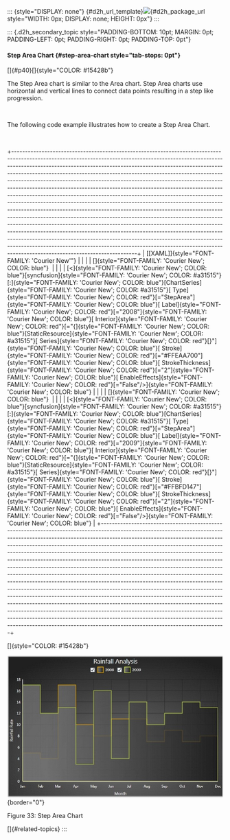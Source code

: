 ::: {style="DISPLAY: none"}
[](ms-xhelp:///?Id=d2h_url_template){#d2h_url_template}![](!package_url!){#d2h_package_url style="WIDTH: 0px; DISPLAY: none; HEIGHT: 0px"}
:::

::: {.d2h_secondary_topic style="PADDING-BOTTOM: 10pt; MARGIN: 0pt; PADDING-LEFT: 0pt; PADDING-RIGHT: 0pt; PADDING-TOP: 0pt"}
#### Step Area Chart {#step-area-chart style="tab-stops: 0pt"}

[]{#p40}[]{style="COLOR: #15428b"} 

The Step Area chart is similar to the Area chart. Step Area charts use horizontal and vertical lines to connect data points resulting in a step like progression.

 

The following code example illustrates how to create a Step Area Chart.

 

+---------------------------------------------------------------------------------------------------------------------------------------------------------------------------------------------------------------------------------------------------------------------------------------------------------------------------------------------------------------------------------------------------------------------------------------------------------------------------------------------------------------------------------------------------------------------------------------------------------------------------------------------------------------------------------------------------------------------------------------------------------------------------------------------------------------------------------------------------------------------------------------------------------------------------------------------------------------------------------------------------------------------------------------------------------------------------------------------------------------------------------------------------------------------------------+
| [\[XAML\]]{style="FONT-FAMILY: 'Courier New'"}                                                                                                                                                                                                                                                                                                                                                                                                                                                                                                                                                                                                                                                                                                                                                                                                                                                                                                                                                                                                                                                                                                                                  |
|                                                                                                                                                                                                                                                                                                                                                                                                                                                                                                                                                                                                                                                                                                                                                                                                                                                                                                                                                                                                                                                                                                                                                                                 |
| []{style="FONT-FAMILY: 'Courier New'; COLOR: blue"}                                                                                                                                                                                                                                                                                                                                                                                                                                                                                                                                                                                                                                                                                                                                                                                                                                                                                                                                                                                                                                                                                                                             |
|                                                                                                                                                                                                                                                                                                                                                                                                                                                                                                                                                                                                                                                                                                                                                                                                                                                                                                                                                                                                                                                                                                                                                                                 |
| [\<]{style="FONT-FAMILY: 'Courier New'; COLOR: blue"}[syncfusion]{style="FONT-FAMILY: 'Courier New'; COLOR: #a31515"}[:]{style="FONT-FAMILY: 'Courier New'; COLOR: blue"}[ChartSeries]{style="FONT-FAMILY: 'Courier New'; COLOR: #a31515"}[ Type]{style="FONT-FAMILY: 'Courier New'; COLOR: red"}[=\"StepArea\"]{style="FONT-FAMILY: 'Courier New'; COLOR: blue"}[ Label]{style="FONT-FAMILY: 'Courier New'; COLOR: red"}[=\"2008\"]{style="FONT-FAMILY: 'Courier New'; COLOR: blue"}[ Interior]{style="FONT-FAMILY: 'Courier New'; COLOR: red"}[=\"{]{style="FONT-FAMILY: 'Courier New'; COLOR: blue"}[StaticResource]{style="FONT-FAMILY: 'Courier New'; COLOR: #a31515"}[ Series]{style="FONT-FAMILY: 'Courier New'; COLOR: red"}[}\"]{style="FONT-FAMILY: 'Courier New'; COLOR: blue"}[ Stroke]{style="FONT-FAMILY: 'Courier New'; COLOR: red"}[=\"#FFEAA700\"]{style="FONT-FAMILY: 'Courier New'; COLOR: blue"}[ StrokeThickness]{style="FONT-FAMILY: 'Courier New'; COLOR: red"}[=\"2\"]{style="FONT-FAMILY: 'Courier New'; COLOR: blue"}[ EnableEffects]{style="FONT-FAMILY: 'Courier New'; COLOR: red"}[=\"False\"/\>]{style="FONT-FAMILY: 'Courier New'; COLOR: blue"} |
|                                                                                                                                                                                                                                                                                                                                                                                                                                                                                                                                                                                                                                                                                                                                                                                                                                                                                                                                                                                                                                                                                                                                                                                 |
| []{style="FONT-FAMILY: 'Courier New'; COLOR: blue"}                                                                                                                                                                                                                                                                                                                                                                                                                                                                                                                                                                                                                                                                                                                                                                                                                                                                                                                                                                                                                                                                                                                             |
|                                                                                                                                                                                                                                                                                                                                                                                                                                                                                                                                                                                                                                                                                                                                                                                                                                                                                                                                                                                                                                                                                                                                                                                 |
| [\<]{style="FONT-FAMILY: 'Courier New'; COLOR: blue"}[syncfusion]{style="FONT-FAMILY: 'Courier New'; COLOR: #a31515"}[:]{style="FONT-FAMILY: 'Courier New'; COLOR: blue"}[ChartSeries]{style="FONT-FAMILY: 'Courier New'; COLOR: #a31515"}[ Type]{style="FONT-FAMILY: 'Courier New'; COLOR: red"}[=\"StepArea\"]{style="FONT-FAMILY: 'Courier New'; COLOR: blue"}[ Label]{style="FONT-FAMILY: 'Courier New'; COLOR: red"}[=\"2009\"]{style="FONT-FAMILY: 'Courier New'; COLOR: blue"}[ Interior]{style="FONT-FAMILY: 'Courier New'; COLOR: red"}[=\"{]{style="FONT-FAMILY: 'Courier New'; COLOR: blue"}[StaticResource]{style="FONT-FAMILY: 'Courier New'; COLOR: #a31515"}[ Series]{style="FONT-FAMILY: 'Courier New'; COLOR: red"}[}\"]{style="FONT-FAMILY: 'Courier New'; COLOR: blue"}[ Stroke]{style="FONT-FAMILY: 'Courier New'; COLOR: red"}[=\"#FFBFD147\"]{style="FONT-FAMILY: 'Courier New'; COLOR: blue"}[ StrokeThickness]{style="FONT-FAMILY: 'Courier New'; COLOR: red"}[=\"2\"]{style="FONT-FAMILY: 'Courier New'; COLOR: blue"}[ EnableEffects]{style="FONT-FAMILY: 'Courier New'; COLOR: red"}[=\"False\"/\>]{style="FONT-FAMILY: 'Courier New'; COLOR: blue"} |
+---------------------------------------------------------------------------------------------------------------------------------------------------------------------------------------------------------------------------------------------------------------------------------------------------------------------------------------------------------------------------------------------------------------------------------------------------------------------------------------------------------------------------------------------------------------------------------------------------------------------------------------------------------------------------------------------------------------------------------------------------------------------------------------------------------------------------------------------------------------------------------------------------------------------------------------------------------------------------------------------------------------------------------------------------------------------------------------------------------------------------------------------------------------------------------+

[]{style="COLOR: #15428b"} 

![](ImagesExt/image59_40.jpg){border="0"}

Figure 33: Step Area Chart

[]{#related-topics}
:::
